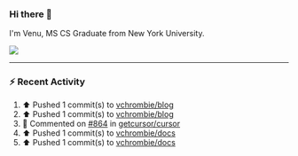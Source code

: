 ### Hi there 👋

I'm Venu, MS CS Graduate from New York University.


![](https://komarev.com/ghpvc/?username=vchrombie&label=👀)

---

### :zap: Recent Activity

<!--RECENT_ACTIVITY:start-->
1. ⬆️ Pushed 1 commit(s) to [vchrombie/blog](https://github.com/vchrombie/blog)<br>
2. ⬆️ Pushed 1 commit(s) to [vchrombie/blog](https://github.com/vchrombie/blog)<br>
3. 💬 Commented on [#864](https://github.com/getcursor/cursor/issues/864#issuecomment-2424066109) in [getcursor/cursor](https://github.com/getcursor/cursor)<br>
4. ⬆️ Pushed 1 commit(s) to [vchrombie/docs](https://github.com/vchrombie/docs)<br>
5. ⬆️ Pushed 1 commit(s) to [vchrombie/docs](https://github.com/vchrombie/docs)<br>
<!--RECENT_ACTIVITY:end-->

<!--
**vchrombie/vchrombie** is a ✨ _special_ ✨ repository because its `README.md` (this file) appears on your GitHub profile.

Here are some ideas to get you started:

- 🔭 I’m currently working on ...
- 🌱 I’m currently learning ...
- 👯 I’m looking to collaborate on ...
- 🤔 I’m looking for help with ...
- 💬 Ask me about ...
- 📫 How to reach me: ...
- 😄 Pronouns: ...
- ⚡ Fun fact: ...
-->
